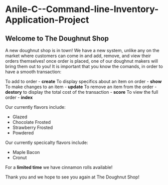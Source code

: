 # Anile-C--Command-line-Inventory-Application-Project

## Welcome to The Doughnut Shop

A new doughnut shop is in town! We have a new system, unlike any on the market where customers can come in and add, remove, and view their orders themselves! once order is placed, one of our doughnut makers will bring them out to you! It is important that you know the comands, in order to have a smooth transaction:

To add to order - **create**
To display specifics about an item on order - **show**
To make changes to an item - **update**
To remove an item from the order - **destory**
to display the total cost of the transaction - **score**
To view the full order - **index**

Our currently flavors include:
- Glazed
- Chocolate Frosted
- Strawberry Frosted
- Powdered

Our currently specicalty flavors include:
- Maple Bacon
- Cronut

For a **limited time** we have cinnamon rolls available!

Thank you and we hope to see you again at The Doughnut Shop!